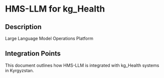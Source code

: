 # HMS-LLM for kg_Health

## Description

Large Language Model Operations Platform

## Integration Points

This document outlines how HMS-LLM is integrated with kg_Health systems in Kyrgyzstan.
